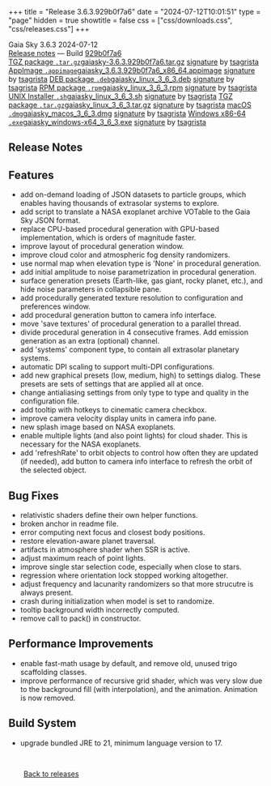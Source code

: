 +++
title = "Release 3.6.3.929b0f7a6"
date = "2024-07-12T10:01:51"
type = "page"
hidden = true
showtitle = false
css = ["css/downloads.css", "css/releases.css"]
+++

<div class="download-container">
<div id="download-title">
<i class="gs-mdi-tag"></i>
Gaia Sky <span class="downloads-version">3.6.3</span> 
<time class="downloads-releasedate" datetime="2024-07-12T10:01:51" title="Published: 2024-07-12T10:01:51"><i class="gs-mdi-calendar"></i> 2024-07-12</time>
<div class="downloads-build"><i class="gs-mdi-script-text"></i> <a href="#release-notes">Release notes</a> &mdash; Build <a href="https://codeberg.org/gaiasky/gaiasky/commit/929b0f7a6" target="_blank">929b0f7a6</a></div></div>
<div class="download-section">
<a href="https://gaia.ari.uni-heidelberg.de/gaiasky/releases/3.6.3.929b0f7a6/gaiasky-3.6.3.929b0f7a6.tar.gz" class="download-button"><i class="gs-mdi-zip-box icon-button"></i> TGZ package <code>.tar.gz</code><span class="download-sub">gaiasky-3.6.3.929b0f7a6.tar.gz</span></a>
<span class="signature">
<a href="https://gaia.ari.uni-heidelberg.de/gaiasky/releases/3.6.3.929b0f7a6/gaiasky-3.6.3.929b0f7a6.tar.gz.sig">signature</a>  by  <a href="https://keyserver.ubuntu.com/pks/lookup?search=0x448C2B189756743013D5F7C22FD2A59C1D734C1F&fingerprint=on&op=index">tsagrista</a>
</span>
<a href="https://gaia.ari.uni-heidelberg.de/gaiasky/releases/3.6.3.929b0f7a6/gaiasky_3.6.3.929b0f7a6_x86_64.appimage" class="download-button"><i class="gs-material-symbols-box icon-button"></i> AppImage <code>.appimage</code><span class="download-sub">gaiasky_3.6.3.929b0f7a6_x86_64.appimage</span></a>
<span class="signature">
<a href="https://gaia.ari.uni-heidelberg.de/gaiasky/releases/3.6.3.929b0f7a6/gaiasky_3.6.3.929b0f7a6_x86_64.appimage.sig">signature</a>  by  <a href="https://keyserver.ubuntu.com/pks/lookup?search=0x448C2B189756743013D5F7C22FD2A59C1D734C1F&fingerprint=on&op=index">tsagrista</a>
</span>
<a href="https://gaia.ari.uni-heidelberg.de/gaiasky/releases/3.6.3.929b0f7a6/gaiasky_linux_3_6_3.deb" class="download-button"><i class="gs-mdi-debian icon-button"></i> DEB package <code>.deb</code><span class="download-sub">gaiasky_linux_3_6_3.deb</span></a>
<span class="signature">
<a href="https://gaia.ari.uni-heidelberg.de/gaiasky/releases/3.6.3.929b0f7a6/gaiasky_linux_3_6_3.deb.sig">signature</a>  by  <a href="https://keyserver.ubuntu.com/pks/lookup?search=0x448C2B189756743013D5F7C22FD2A59C1D734C1F&fingerprint=on&op=index">tsagrista</a>
</span>
<a href="https://gaia.ari.uni-heidelberg.de/gaiasky/releases/3.6.3.929b0f7a6/gaiasky_linux_3_6_3.rpm" class="download-button"><i class="gs-mdi-fedora icon-button"></i> RPM package <code>.rpm</code><span class="download-sub">gaiasky_linux_3_6_3.rpm</span></a>
<span class="signature">
<a href="https://gaia.ari.uni-heidelberg.de/gaiasky/releases/3.6.3.929b0f7a6/gaiasky_linux_3_6_3.rpm.sig">signature</a>  by  <a href="https://keyserver.ubuntu.com/pks/lookup?search=0x448C2B189756743013D5F7C22FD2A59C1D734C1F&fingerprint=on&op=index">tsagrista</a>
</span>
<a href="https://gaia.ari.uni-heidelberg.de/gaiasky/releases/3.6.3.929b0f7a6/gaiasky_linux_3_6_3.sh" class="download-button"><i class="gs-token-unix icon-button"></i> UNIX Installer <code>.sh</code><span class="download-sub">gaiasky_linux_3_6_3.sh</span></a>
<span class="signature">
<a href="https://gaia.ari.uni-heidelberg.de/gaiasky/releases/3.6.3.929b0f7a6/gaiasky_linux_3_6_3.sh.sig">signature</a>  by  <a href="https://keyserver.ubuntu.com/pks/lookup?search=0x448C2B189756743013D5F7C22FD2A59C1D734C1F&fingerprint=on&op=index">tsagrista</a>
</span>
<a href="https://gaia.ari.uni-heidelberg.de/gaiasky/releases/3.6.3.929b0f7a6/gaiasky_linux_3_6_3.tar.gz" class="download-button"><i class="gs-mdi-zip-box icon-button"></i> TGZ package <code>.tar.gz</code><span class="download-sub">gaiasky_linux_3_6_3.tar.gz</span></a>
<span class="signature">
<a href="https://gaia.ari.uni-heidelberg.de/gaiasky/releases/3.6.3.929b0f7a6/gaiasky_linux_3_6_3.tar.gz.sig">signature</a>  by  <a href="https://keyserver.ubuntu.com/pks/lookup?search=0x448C2B189756743013D5F7C22FD2A59C1D734C1F&fingerprint=on&op=index">tsagrista</a>
</span>
<a href="https://gaia.ari.uni-heidelberg.de/gaiasky/releases/3.6.3.929b0f7a6/gaiasky_macos_3_6_3.dmg" class="download-button"><i class="gs-fa6-brands-apple icon-button"></i> macOS <code>.dmg</code><span class="download-sub">gaiasky_macos_3_6_3.dmg</span></a>
<span class="signature">
<a href="https://gaia.ari.uni-heidelberg.de/gaiasky/releases/3.6.3.929b0f7a6/gaiasky_macos_3_6_3.dmg.sig">signature</a>  by  <a href="https://keyserver.ubuntu.com/pks/lookup?search=0x448C2B189756743013D5F7C22FD2A59C1D734C1F&fingerprint=on&op=index">tsagrista</a>
</span>
<a href="https://gaia.ari.uni-heidelberg.de/gaiasky/releases/3.6.3.929b0f7a6/gaiasky_windows-x64_3_6_3.exe" class="download-button"><i class="gs-fa6-brands-windows icon-button"></i> Windows x86-64 <code>.exe</code><span class="download-sub">gaiasky_windows-x64_3_6_3.exe</span></a>
<span class="signature">
<a href="https://gaia.ari.uni-heidelberg.de/gaiasky/releases/3.6.3.929b0f7a6/gaiasky_windows-x64_3_6_3.exe.sig">signature</a>  by  <a href="https://keyserver.ubuntu.com/pks/lookup?search=0x448C2B189756743013D5F7C22FD2A59C1D734C1F&fingerprint=on&op=index">tsagrista</a>
</span>
</div>
</div>

<section class="release-notes">

# Release Notes


## Features
- add on-demand loading of JSON datasets to particle groups, which enables having thousands of extrasolar systems to explore.
- add script to translate a NASA exoplanet archive VOTable to the Gaia Sky JSON format.
- replace CPU-based procedural generation with GPU-based implementation, which is orders of magnitude faster.
- improve layout of procedural generation window.
- improve cloud color and atmospheric fog density randomizers.
- use normal map when elevation type is 'None' in procedural generation.
- add initial amplitude to noise parametrization in procedural generation.
- surface generation presets (Earth-like, gas giant, rocky planet, etc.), and hide noise parameters in collapsible pane.
- add procedurally generated texture resolution to configuration and preferences window.
- add procedural generation button to camera info interface.
- move 'save textures' of procedural generation to a parallel thread.
- divide procedural generation in 4 consecutive frames. Add emission generation as an extra (optional) channel.
- add 'systems' component type, to contain all extrasolar planetary systems.
- automatic DPI scaling to support multi-DPI configurations.
- add new graphical presets (low, medium, high) to settings dialog. These presets are sets of settings that are applied all at once.
- change antialiasing settings from only type to type and quality in the configuration file.
- add tooltip with hotkeys to cinematic camera checkbox.
- improve camera velocity display units in camera info pane.
- new splash image based on NASA exoplanets.
- enable multiple lights (and also point lights) for cloud shader. This is necessary for the NASA exoplanets.
- add 'refreshRate' to orbit objects to control how often they are updated (if needed), add button to camera info interface to refresh the orbit of the selected object.

## Bug Fixes
- relativistic shaders define their own helper functions.
- broken anchor in readme file.
- error computing next focus and closest body positions.
- restore elevation-aware planet traversal.
- artifacts in atmosphere shader when SSR is active.
- adjust maximum reach of point lights.
- improve single star selection code, especially when close to stars.
- regression where orientation lock stopped working altogether.
- adjust frequency and lacunarity randomizers so that more strucutre is always present.
- crash during initialization when model is set to randomize.
- tooltip background width incorrectly computed.
- remove call to pack() in constructor.

## Performance Improvements
- enable fast-math usage by default, and remove old, unused trigo scaffolding classes.
- improve performance of recursive grid shader, which was very slow due to the background fill (with interpolation), and the animation. Animation is now removed.

## Build System
- upgrade bundled JRE to 21, minimum language version to 17.
</section>


<p class="center-text" style="padding: 30px;"><a href="/downloads/releases"><i class="gs-mdi-arrow-left-bold-circle"></i> Back to releases</a>
</p>
